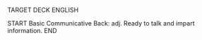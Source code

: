 TARGET DECK
ENGLISH

START
Basic
Communicative
Back: adj. Ready to talk and impart information.
END
